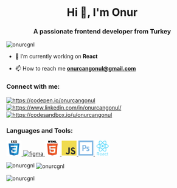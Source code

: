 <h1 align="center">Hi 👋, I'm Onur</h1>
<h3 align="center">A passionate frontend developer from Turkey</h3>

<p align="left"> <img src="https://komarev.com/ghpvc/?username=onurcgnl&label=Profile%20views&color=0e75b6&style=flat" alt="onurcgnl" /> </p>

- 🔭 I’m currently working on **React**

- 📫 How to reach me **onurcangonul@gmail.com**

<h3 align="left">Connect with me:</h3>
<p align="left">
<a href="https://codepen.io/https://codepen.io/onurcangonul" target="blank"><img align="center" src="https://raw.githubusercontent.com/rahuldkjain/github-profile-readme-generator/master/src/images/icons/Social/codepen.svg" alt="https://codepen.io/onurcangonul" height="30" width="40" /></a>
<a href="https://linkedin.com/in/https://www.linkedin.com/in/onurcangonul/" target="blank"><img align="center" src="https://raw.githubusercontent.com/rahuldkjain/github-profile-readme-generator/master/src/images/icons/Social/linked-in-alt.svg" alt="https://www.linkedin.com/in/onurcangonul/" height="30" width="40" /></a>
<a href="https://codesandbox.com/https://codesandbox.io/u/onurcangonul" target="blank"><img align="center" src="https://raw.githubusercontent.com/rahuldkjain/github-profile-readme-generator/master/src/images/icons/Social/codesandbox.svg" alt="https://codesandbox.io/u/onurcangonul" height="30" width="40" /></a>
</p>

<h3 align="left">Languages and Tools:</h3>
<p align="left"> <a href="https://www.w3schools.com/css/" target="_blank" rel="noreferrer"> <img src="https://raw.githubusercontent.com/devicons/devicon/master/icons/css3/css3-original-wordmark.svg" alt="css3" width="40" height="40"/> </a> <a href="https://www.figma.com/" target="_blank" rel="noreferrer"> <img src="https://www.vectorlogo.zone/logos/figma/figma-icon.svg" alt="figma" width="40" height="40"/> </a> <a href="https://www.w3.org/html/" target="_blank" rel="noreferrer"> <img src="https://raw.githubusercontent.com/devicons/devicon/master/icons/html5/html5-original-wordmark.svg" alt="html5" width="40" height="40"/> </a> <a href="https://developer.mozilla.org/en-US/docs/Web/JavaScript" target="_blank" rel="noreferrer"> <img src="https://raw.githubusercontent.com/devicons/devicon/master/icons/javascript/javascript-original.svg" alt="javascript" width="40" height="40"/> </a> <a href="https://www.photoshop.com/en" target="_blank" rel="noreferrer"> <img src="https://raw.githubusercontent.com/devicons/devicon/master/icons/photoshop/photoshop-line.svg" alt="photoshop" width="40" height="40"/> </a> <a href="https://reactjs.org/" target="_blank" rel="noreferrer"> <img src="https://raw.githubusercontent.com/devicons/devicon/master/icons/react/react-original-wordmark.svg" alt="react" width="40" height="40"/> </a> </p>

<p><img align="left" src="https://github-readme-stats.vercel.app/api/top-langs?username=onurcgnl&show_icons=true&locale=en&layout=compact" alt="onurcgnl" /></p>

<p>&nbsp;<img align="center" src="https://github-readme-stats.vercel.app/api?username=onurcgnl&show_icons=true&locale=en" alt="onurcgnl" /></p>

<p><img align="center" src="https://github-readme-streak-stats.herokuapp.com/?user=onurcgnl&" alt="onurcgnl" /></p>
